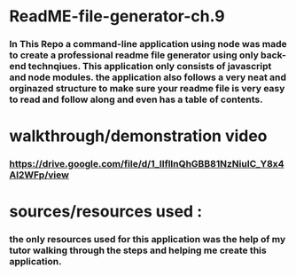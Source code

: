 # ReadME-file-generator-ch.9
### In This Repo a command-line application using node was made to create a professional readme file generator using only back-end technqiues. This application only consists of javascript and node modules. the application also follows a very neat and orginazed structure to make sure your readme file is very easy to read and follow along and even has a table of contents.
# walkthrough/demonstration video
### https://drive.google.com/file/d/1_lIfllnQhGBB81NzNiuIC_Y8x4AI2WFp/view

# sources/resources used : 
### the only resources used for this application was the help of my tutor walking through the steps and helping me create this application.
